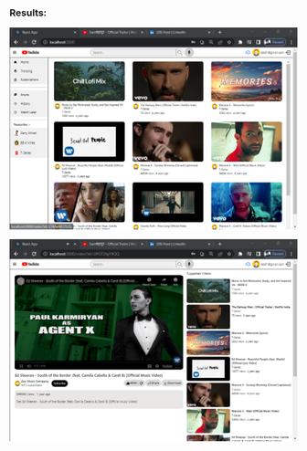 
### Results:

![Home Page](youtubecloneb6-home-page.png?raw=true "Home page")

![Video Page](youtubecloneb6-video-page.png?raw=true "Video page")